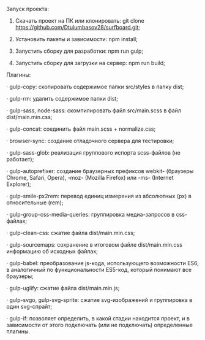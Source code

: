 Запуск проекта: 

1. Скачать проект на ПК или клонировать: git clone https://github.com/Dtulumbasov28/surfboard.git;

2. Установить пакеты и зависимости: npm install;

3. Запустить сборку для разработки: npm run gulp;

4. Запустить сборку для загрузки на сервер: npm run build;



Плагины:

· gulp-copy: скопировать содержимое папки src/styles в папку dist;

· gulp-rm: удалить содержимое папки dist;

· gulp-sass, node-sass: скомпилировать файл src/main.scss в файл dist/main.min.css;

· gulp-concat: соединить файл main.scss + normalize.css;

· browser-sync: создание отладочного сервера для тестировки;

· gulp-sass-glob: реализация группового испорта scss-файлов (не работает);

· gulp-autoprefixer: создание браузерных префиксов webkit- (браузеры Chrome, Safari, Opera), -moz- (Mozilla Firefox) или -ms- (Internet Explorer);

· gulp-smile-px2rem: перевод единиц измерения из абсолютных (px) в относительные (rem);

· gulp-group-css-media-queries: группировка медиа-запросов в css-файлах;

· gulp-clean-css: сжатие файла dist/main.min.css;

· gulp-sourcemaps: сохранение в итоговом файле dist/main.min.css информацию об исходных файлах;

· gulp-babel: преобразование js-кода, использующего возможности ES6, в аналогичный по функциональности ES5-код, который понимают все браузеры;

· gulp-uglify: сжатие файла dist/main.min.js;

· gulp-svgo, gulp-svg-sprite: сжатие svg-изображений и группировка в один svg-спрайт;

· gulp-if: позволяет определить, в какой стадии находится проект, и в зависимости от этого подключать (или не подключать) определенные плагины.

